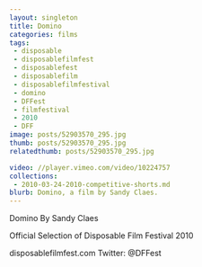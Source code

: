 ```yaml
---
layout: singleton
title: Domino
categories: films
tags:
 - disposable
 - disposablefilmfest
 - disposablefest
 - disposablefilm
 - disposablefilmfestival
 - domino
 - DFFest
 - filmfestival
 - 2010
 - DFF
image: posts/52903570_295.jpg
thumb: posts/52903570_295.jpg
relatedthumb: posts/52903570_295.jpg

video: //player.vimeo.com/video/10224757
collections:
 - 2010-03-24-2010-competitive-shorts.md
blurb: Domino, a film by Sandy Claes.
---
```


Domino
By Sandy Claes

Official Selection of Disposable Film Festival 2010

disposablefilmfest.com
Twitter: @DFFest